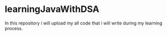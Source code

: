 # learningJavaWithDSA
In this repository i will upload my all code that i will write during my learning process.
